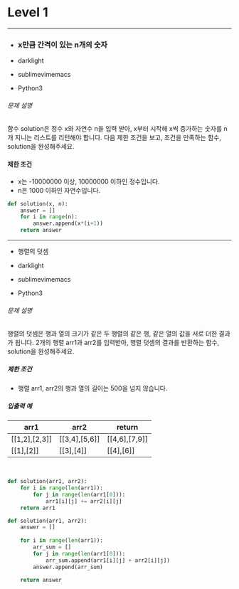 # Level 1

---



- ### x만큼 간격이 있는 n개의 숫자

- darklight

- sublimevimemacs

- Python3 

###### 문제 설명

함수 solution은 정수 x와 자연수 n을 입력 받아, x부터 시작해 x씩 증가하는 숫자를 n개 지니는 리스트를 리턴해야 합니다. 다음 제한 조건을 보고, 조건을 만족하는 함수, solution을 완성해주세요.

#### 제한 조건

- x는 -10000000 이상, 10000000 이하인 정수입니다.
- n은 1000 이하인 자연수입니다.



```python
def solution(x, n):
    answer = []
    for i in range(n):
        answer.append(x*(i+1))
    return answer
```

---



- 행렬의 덧셈
- darklight

- sublimevimemacs

- Python3 

###### 문제 설명

행렬의 덧셈은 행과 열의 크기가 같은 두 행렬의 같은 행, 같은 열의 값을 서로 더한 결과가 됩니다. 2개의 행렬 arr1과 arr2를 입력받아, 행렬 덧셈의 결과를 반환하는 함수, solution을 완성해주세요.

##### 제한 조건

- 행렬 arr1, arr2의 행과 열의 길이는 500을 넘지 않습니다.

##### 입출력 예

| arr1          | arr2          | return        |
| ------------- | ------------- | ------------- |
| [[1,2],[2,3]] | [[3,4],[5,6]] | [[4,6],[7,9]] |
| [[1],[2]]     | [[3],[4]]     | [[4],[6]]     |

​													

```python
def solution(arr1, arr2):
    for i in range(len(arr1)):
        for j in range(len(arr1[0])):
            arr1[i][j] += arr2[i][j]      
    return arr1
```

```python
def solution(arr1, arr2):
    answer = []
    
    for i in range(len(arr1)):
        arr_sum = []
        for j in range(len(arr1[0])):
            arr_sum.append(arr1[i][j] + arr2[i][j])
        answer.append(arr_sum)
            
    return answer
```


